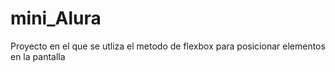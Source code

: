 # mini_Alura
Proyecto en el que se utliza el metodo de flexbox para posicionar elementos en la pantalla
